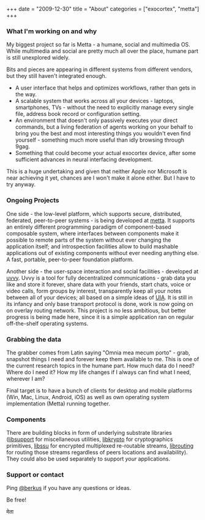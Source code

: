 +++
date = "2009-12-30"
title = "About"
categories = ["exocortex", "metta"]
+++
### What I'm working on and why

My biggest project so far is Metta - a humane, social and multimedia OS. While multimedia and social are pretty much all over the place, humane part is still unexplored widely.

Bits and pieces are appearing in different systems from different vendors, but they still haven't integrated enough.

 - A user interface that helps and optimizes workflows, rather than gets in the way.
 - A scalable system that works across all your devices - laptops, smartphones, TVs - without the need to explicitly manage every single file, address book record or configuration setting.
 - An environment that doesn't only passively executes your direct commands, but a living federation of agents working on your behalf to bring you the best and most interesting things you wouldn't even find yourself - something much more useful than idly browsing through 9gag.
 - Something that could become your actual exocortex device, after some sufficient advances in neural interfacing development.

This is a huge undertaking and given that neither Apple nor Microsoft is near achieving it yet, chances are I won't make it alone either. But I have to try anyway.

### Ongoing Projects

One side - the low-level platform, which supports secure, distributed, federated, peer-to-peer systems - is being developed at [metta](https://github.com/berkus/metta). It supports an entirely different programming paradigm of component-based composable system, where interfaces between components make it possible to remote parts of the system without ever changing the application itself; and introspection facilities allow to build mashable applications out of existing components without ever needing anything else. A fast, portable, peer-to-peer foundation platform.

Another side - the user-space interaction and social facilities - developed at [uvvy](https://github.com/berkus/uvvy). Uvvy is a tool for fully decentralized communications - grab data you like and store it forever, share data with your friends, start chats, voice or video calls, form groups by interest, transparently keep all your notes between all of your devices; all based on a simple ideas of
[UIA](http://pdos.csail.mit.edu/uia/). It is still in its infancy and only base transport protocol is done, work is now going on on overlay routing network. This project is no less ambitious, but better progress is being made here, since it is a simple application ran on regular off-the-shelf operating systems.

### Grabbing the data

The grabber comes from Latin saying "Omnia mea mecum porto" - grab, snapshot things I need and forever keep them available to me. This is one of the current research topics in the humane part. How much data do I need? Where do I need it? How my life changes if I always can find what I need, wherever I am?

Final target is to have a bunch of clients for desktop and mobile platforms (Win, Mac, Linux, Android, iOS) as well as own operating system implementation (Metta) running together.

### Components

There are building blocks in form of underlying substrate libraries ([libsupport](https://github.com/berkus/libsupport) for miscellaneous utilities, [libkrypto](https://github.com/berkus/libkrypto) for cryptographics primitives, [libssu](https://github.com/berkus/libssu) for encrypted multiplexed re-routable streams,
[librouting](https://github.com/berkus/librouting) for routing those streams regardless of peers locations and availability). They could also be used separately to support _your_ applications.

### Support or contact

Ping [@berkus](https://github.com/berkus) if you have any questions or ideas.

Be free!

मेता

